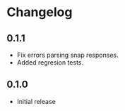 # Changelog

## 0.1.1

* Fix errors parsing snap responses.
* Added regresion tests.

## 0.1.0

* Initial release
